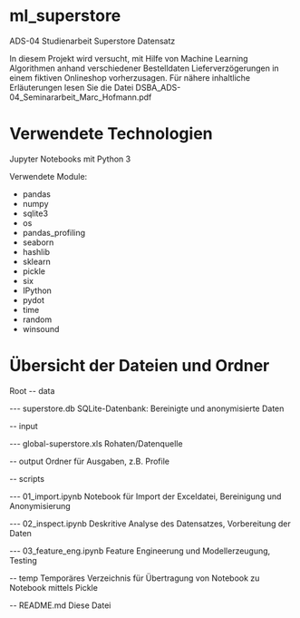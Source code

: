 # ml_superstore
ADS-04 Studienarbeit Superstore Datensatz

In diesem Projekt wird versucht, mit  Hilfe von Machine Learning Algorithmen anhand verschiedener Bestelldaten Lieferverzögerungen in einem fiktiven Onlineshop vorherzusagen.
Für nähere inhaltliche Erläuterungen lesen Sie die Datei DSBA_ADS-04_Seminararbeit_Marc_Hofmann.pdf

# Verwendete Technologien
Jupyter Notebooks mit Python 3

Verwendete Module:
* pandas
* numpy
* sqlite3 
* os
* pandas_profiling
* seaborn
* hashlib
* sklearn
* pickle
* six
* IPython
* pydot
* time
* random
* winsound

# Übersicht der Dateien und Ordner

Root
-- data

--- superstore.db         SQLite-Datenbank: Bereinigte und anonymisierte Daten 

-- input

--- global-superstore.xls Rohaten/Datenquelle

-- output                 Ordner für Ausgaben, z.B. Profile

-- scripts          

--- 01_import.ipynb       Notebook für Import der Exceldatei, Bereinigung und Anonymisierung

--- 02_inspect.ipynb      Deskritive Analyse des Datensatzes, Vorbereitung der Daten

--- 03_feature_eng.ipynb  Feature Engineerung und Modellerzeugung, Testing

-- temp                   Temporäres Verzeichnis für Übertragung von Notebook zu Notebook mittels Pickle

-- README.md             Diese Datei

